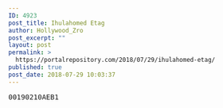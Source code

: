 ```yaml
---
ID: 4923
post_title: Ihulahomed Etag
author: Hollywood_Zro
post_excerpt: ""
layout: post
permalink: >
  https://portalrepository.com/2018/07/29/ihulahomed-etag/
published: true
post_date: 2018-07-29 10:03:37
---
```

<pre>00190210AEB1</pre>